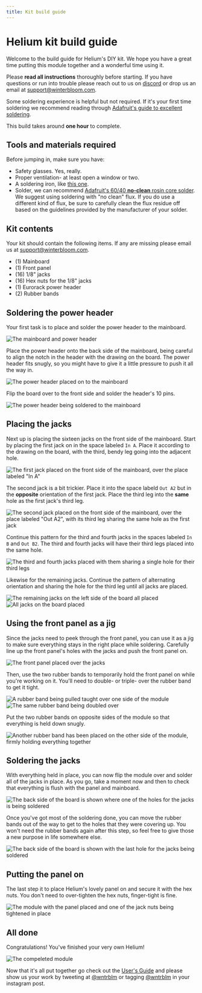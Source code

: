 ```yaml
---
title: Kit build guide
---
```


# Helium kit build guide

Welcome to the build guide for Helium's DIY kit. We hope you have a great time putting this module together and a wonderful time using it.

Please **read all instructions** thoroughly before starting. If you have questions or run into trouble please reach out to us on [discord] or drop us an email at support@winterbloom.com.

Some soldering experience is helpful but not required. If it's your first time soldering we recommend reading through [Adafruit's guide to excellent soldering](https://learn.adafruit.com/adafruit-guide-excellent-soldering).

This build takes around **one hour** to complete.

[discord]: https://discord.gg/UpfqghQ

## Tools and materials required

Before jumping in, make sure you have:

* Safety glasses. Yes, really.
* Proper ventilation- at least open a window or two.
* A soldering iron, like [this one](https://www.adafruit.com/product/180).
* Solder, we can recommend [Adafruit's 60/40 **no-clean** rosin core solder](https://www.adafruit.com/product/145). We suggest using soldering with "no clean" flux. If you do use a different kind of flux, be sure to carefully clean the flux residue off based on the guidelines provided by the manufacturer of your solder.

## Kit contents

Your kit should contain the following items. If any are missing please email us at support@winterbloom.com.

<object
    alt="Kit contents"
    data-is-svg-map
    data-list="kit-contents-img-datalist"
    data-stylesheet="/styles/kit-contents-svgmap.css"
    data-info-text-template="kit-contents-img-info-text"
    data="../images/kit.svg"
    height="100%"
    id="kit-contents-img"
    type="image/svg+xml"
    width="100%">
</object>
<template id="kit-contents-img-info-text">
    <g id="info-text-container">
        <rect data-size-to="info-text"></rect>
        <text id="info-text"></text>
    </g>
</template>
<datalist id="kit-contents-img-datalist">
    <option value="mainboard">Mainboard</option>
    <option value="panel">Front panel</option>
    <option value="jacks">1/8" jacks (16)</option>
    <option value="nuts">Hex nuts for the 1/8" jacks (16)</option>
    <option value="power-header">Eurorack power header (1)</option>
    <option value="rubber-bands">Rubber bands (2)</option>
</datalist>
<script type="module" src="/scripts/svgmap.js"></script>
<link rel="stylesheet" href="/styles/svgmap.css"/>

- (1) Mainboard
- (1) Front panel
- (16) 1/8" jacks
- (16) Hex nuts for the 1/8" jacks
- (1) Eurorack power header
- (2) Rubber bands

## Soldering the power header

Your first task is to place and solder the power header to the mainboard.

![The mainboard and power header](images/2-pwr-3.jpg)

Place the power header onto the back side of the mainboard, being careful to align the notch in the header with the drawing on the board. The power header fits snugly, so you might have to give it a little pressure to push it all the way in.

![The power header placed on to the mainboard](images/3-place-pwr-3.jpg)

Flip the board over to the front side and solder the header's 10 pins.

![The power header being soldered to the mainboard](images/4-solder-pwr-2.jpg)


## Placing the jacks

Next up is placing the sixteen jacks on the front side of the mainboard. Start by placing the first jack on in the space labeled `In A`. Place it according to the drawing on the board, with the third, bendy leg going into the adjacent hole.

![The first jack placed on the front side of the mainboard, over the place labeled "In A"](images/5-place-first-jack-2.jpg)

The second jack is a bit trickier. Place it into the space labeld `Out A2` but in the **opposite** orientation of the first jack. Place the third leg into the **same** hole as the first jack's third leg.

![The second jack placed on the front side of the mainboard, over the place labeled "Out A2", with its third leg sharing the same hole as the first jack](images/6-place-shared-jack-1.jpg)

Continue this pattern for the third and fourth jacks in the spaces labeled `In B` and `Out B2`. The third and fourth jacks will have their third legs placed into the same hole.

![The third and fourth jacks placed with them sharing a single hole for their third legs](images/7-place-second-shared-jack-1.jpg)

Likewise for the remaining jacks. Continue the pattern of alternating orientation and sharing the hole for the third leg until all jacks are placed.

![The remaining jacks on the left side of the board all placed](images/8-place-more-jacks-1.jpg)
![All jacks on the board placed](images/9-place-remaining-jacks-2.jpg)

## Using the front panel as a jig

Since the jacks need to peek through the front panel, you can use it as a jig to make sure everything stays in the right place while soldering. Carefully line up the front panel's holes with the jacks and push the front panel on.

![The front panel placed over the jacks](images/10-panel-align-1.jpg)

Then, use the two rubber bands to temporarily hold the front panel on while you're working on it. You'll need to double- or triple- over the rubber band to get it tight.

![A rubber band being pulled taught over one side of the module](images/12-another-rubber-band-3.jpg)
![The same rubber band being doubled over](images/11-rubber-band-4.jpg)

Put the two rubber bands on opposite sides of the module so that everything is held down snugly.

![Another rubber band has been placed on the other side of the module, firmly holding everything together](images/12-another-rubber-band-2.jpg)

## Soldering the jacks

With everything held in place, you can now flip the module over and solder all of the jacks in place. As you go, take a moment now and then to check that everything is flush with the panel and mainboard.

![The back side of the board is shown where one of the holes for the jacks is being soldered](images/13-soldering-jacks-1.jpg)

Once you've got most of the soldering done, you can move the rubber bands out of the way to get to the holes that they were covering up. You won't need the rubber bands again after this step, so feel free to give those a new purpose in life somewhere else.

![The back side of the board is shown with the last hole for the jacks being soldered](images/14-finishing-jacks-2.jpg)

## Putting the panel on

The last step it to place Helium's lovely panel on and secure it with the hex nuts. You don't need to over-tighten the hex nuts, finger-tight is fine.

![The module with the panel placed and one of the jack nuts being tightened in place](images/15-jack-nuts-3.jpg)

## All done

Congratulations! You've finished your very own Helium!

![The compeleted module](images/16-finished-1.jpg)

Now that it's all put together go check out the [User's Guide](index.md) and please show us your work by tweeting at [@wntrblm](https://twitter.com/wntrblm) or tagging [@wntrblm](https://instagram.com/wntrblm) in your instagram post.
